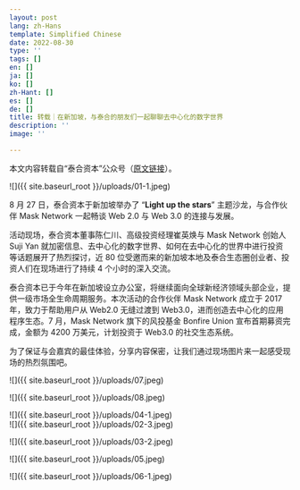 ```yaml
---
layout: post
lang: zh-Hans
template: Simplified Chinese
date: 2022-08-30
type: ''
tags: []
en: []
ja: []
ko: []
zh-Hant: []
es: []
de: []
title: 转载｜在新加坡，与泰合的朋友们一起聊聊去中心化的数字世界
description: ''
image: ''

---
```

本文内容转载自“泰合资本”公众号（[原文链接](https://mp.weixin.qq.com/s/6k9RvI3zcOEiEUU4TREbDg)）。

![]({{ site.baseurl_root }}/uploads/01-1.jpeg)

8 月 27 日，泰合资本于新加坡举办了 “**Light up the stars**” 主题沙龙，与合作伙伴 Mask Network 一起畅谈 Web 2.0 与 Web 3.0 的连接与发展。

活动现场，泰合资本董事陈仁川、高级投资经理崔英焕与 Mask Network 创始人 Suji Yan 就加密信息、去中心化的数字世界、如何在去中心化的世界中进行投资等话题展开了热烈探讨，近 80 位受邀而来的新加坡本地及泰合生态圈创业者、投资人们在现场进行了持续 4 个小时的深入交流。

泰合资本已于今年在新加坡设立办公室，将继续面向全球新经济领域头部企业，提供一级市场全生命周期服务。本次活动的合作伙伴 Mask Network 成立于 2017 年，致力于帮助用户从 Web2.0 无缝过渡到 Web3.0，进而创造去中心化的应用程序生态。7 月，Mask Network 旗下的风投基金 Bonfire Union 宣布首期募资完成，金额为 4200 万美元，计划投资于 Web3.0 的社交生态系统。

为了保证与会嘉宾的最佳体验，分享内容保密，让我们通过现场图片来一起感受现场的热烈氛围吧。

![]({{ site.baseurl_root }}/uploads/07.jpeg)

![]({{ site.baseurl_root }}/uploads/08.jpeg)

![]({{ site.baseurl_root }}/uploads/04-1.jpeg)  
![]({{ site.baseurl_root }}/uploads/02-3.jpeg)

![]({{ site.baseurl_root }}/uploads/03-2.jpeg)

![]({{ site.baseurl_root }}/uploads/05.jpeg)

![]({{ site.baseurl_root }}/uploads/06-1.jpeg)